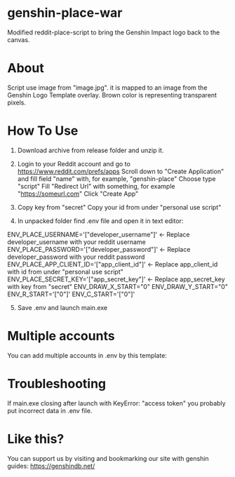 # genshin-place-war
Modified reddit-place-script to bring the Genshin Impact logo back to the canvas.

# About
Script use image from "image.jpg". it is mapped to an image from the Genshin Logo Template overlay. Brown color is representing transparent pixels.

# How To Use
1. Download archive from release folder and unzip it.
2. Login to your Reddit account and go to
   https://www.reddit.com/prefs/apps
   Scroll down to "Create Application" and fill field "name" with, for example, "genshin-place"
   Choose type "script"
   Fill "Redirect Url" with something, for example "https://someurl.com"
   Click "Create App"
3. Copy key from "secret"
   Copy your id from under "personal use script"
   
4. In unpacked folder find .env file and open it in text editor:

ENV_PLACE_USERNAME='["developer_username"]'       <- Replace developer_username with your reddit username
ENV_PLACE_PASSWORD='["developer_password"]'       <- Replace developer_password with your reddit password
ENV_PLACE_APP_CLIENT_ID='["app_client_id"]'       <- Replace app_client_id with id from under "personal use script"
ENV_PLACE_SECRET_KEY='["app_secret_key"]'         <- Replace app_secret_key with key from "secret"
ENV_DRAW_X_START="0"
ENV_DRAW_Y_START="0"
ENV_R_START='["0"]'
ENV_C_START='["0"]'

5. Save .env and launch main.exe

# Multiple accounts
You can add multiple accounts in .env by this template:


# Troubleshooting
If main.exe closing after launch with KeyError: "access token" you probably put incorrect data in .env file.

# Like this?
You can support us by visiting and bookmarking our site with genshin guides: https://genshindb.net/
